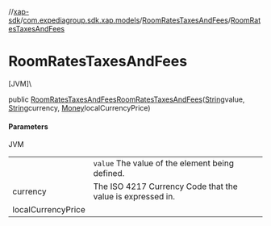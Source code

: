 //[xap-sdk](../../../index.md)/[com.expediagroup.sdk.xap.models](../index.md)/[RoomRatesTaxesAndFees](index.md)/[RoomRatesTaxesAndFees](-room-rates-taxes-and-fees.md)

# RoomRatesTaxesAndFees

[JVM]\

public [RoomRatesTaxesAndFees](index.md)[RoomRatesTaxesAndFees](-room-rates-taxes-and-fees.md)([String](https://docs.oracle.com/javase/8/docs/api/java/lang/String.html)value, [String](https://docs.oracle.com/javase/8/docs/api/java/lang/String.html)currency, [Money](../-money/index.md)localCurrencyPrice)

#### Parameters

JVM

| | |
|---|---|
|  | `value` The value of the element being defined. |
| currency | The ISO 4217 Currency Code that the value is expressed in. |
| localCurrencyPrice |
